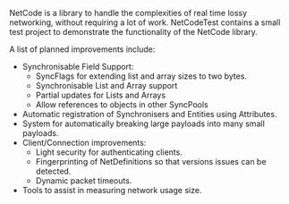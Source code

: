 NetCode is a library to handle the complexities of real time lossy networking, without requiring a lot of work.
NetCodeTest contains a small test project to demonstrate the functionality of the NetCode library.

A list of planned improvements include:
- Synchronisable Field Support:
  - SyncFlags for extending list and array sizes to two bytes.
  - Synchronisable List and Array support
  - Partial updates for Lists and Arrays
  - Allow references to objects in other SyncPools
- Automatic registration of Synchronisers and Entities using Attributes.
- System for automatically breaking large payloads into many small payloads.
- Client/Connection improvements:
  - Light security for authenticating clients.
  - Fingerprinting of NetDefinitions so that versions issues can be detected.
  - Dynamic packet timeouts.
- Tools to assist in measuring network usage size.
